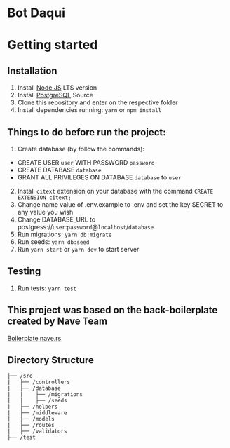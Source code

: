 # Bot Daqui 

# Getting started

## Installation

1. Install [Node.JS](https://nodejs.org/en/) LTS version
2. Install [PostgreSQL](https://www.thegeekstuff.com/2009/04/linux-postgresql-install-and-configure-from-source/) Source
3. Clone this repository and enter on the respective folder
4. Install dependencies running: `yarn` or `npm install`

## Things to do before run the project:

1. Create database (by follow the commands):

- CREATE USER `user` WITH PASSWORD `password`
- CREATE DATABASE `database`
- GRANT ALL PRIVILEGES ON DATABASE `database` to `user`

2. Install `citext` extension on your database with the command `CREATE EXTENSION citext;`
3. Change name value of .env.example to .env and set the key SECRET to any value you wish
4. Change DATABASE_URL to postgress://`user`:`password`@`localhost`/`database`
5. Run migrations: `yarn db:migrate`
6. Run seeds: `yarn db:seed`
7. Run `yarn start` or `yarn dev` to start server

## Testing

1. Run tests: `yarn test`


## This project was based on the back-boilerplate created by Nave Team 
[Boilerplate nave.rs](https://github.com/naveteam/back-boilerplate)

## Directory Structure

```
├── /src
|   ├── /controllers
|   ├── /database
|   |    ├── /migrations
|   |    ├── /seeds
|   ├── /helpers
|   ├── /middleware
|   ├── /models
|   ├── /routes
|   ├── /validators
├── /test
```
